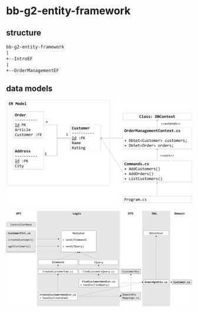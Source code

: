 # bb-g2-entity-framework

## structure

```
bb-g2-entity-framework
|
+--IntroEF
|
+--OrderManagementEF
```

## data models

![IntroEF](/IntroEF/IntroER.png)

![OrderManagementEF](/OrderManagementEF/OrderManagementEF.png)

